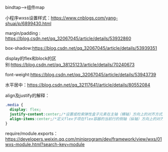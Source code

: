 bindtap-->组件map

小程序wxss设置样式：https://www.cnblogs.com/yang-shuai/p/6899430.html

margin/padding : https://blog.csdn.net/qq_32067045/article/details/53932860

box-shadow:https://blog.csdn.net/qq_32067045/article/details/53939351

display的flex和block的区别:https://blog.csdn.net/qq_38125123/article/details/70240673

font-weight:https://blog.csdn.net/qq_32067045/article/details/53943739

水平居中：https://blog.csdn.net/qq_32117641/article/details/80552084

align及justify的解释：

```css
.media {
  display: flex;
  justify-content:center;/*设置或检索弹性盒子元素在主轴（横轴）方向上的对齐方式。*/
  align-items:center;/*定义flex子项在flex容器的当前行的侧轴（纵轴）方向上的对齐方式。*/
}
```

require/module.exports：https://developers.weixin.qq.com/miniprogram/dev/framework/view/wxs/01wxs-module.html?search-key=module